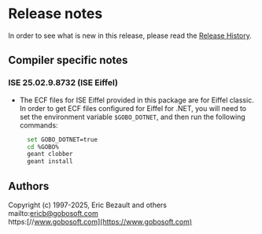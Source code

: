 # Release notes

In order to see what is new in this release, please read the [Release History](./History.md).

## Compiler specific notes

### ISE 25.02.9.8732 (ISE Eiffel)

* The ECF files for ISE Eiffel provided in this package are for
  Eiffel classic. In order to get ECF files configured for Eiffel
  for .NET, you will need to set the environment variable
  `$GOBO_DOTNET`, and then run the following commands:
  
  ```sh
    set GOBO_DOTNET=true
    cd %GOBO%
    geant clobber
    geant install
  ```

## Authors

Copyright (c) 1997-2025, Eric Bezault and others<br>
mailto:[ericb@gobosoft.com](mailto:ericb@gobosoft.com)<br>
https:[//www.gobosoft.com](https://www.gobosoft.com)

